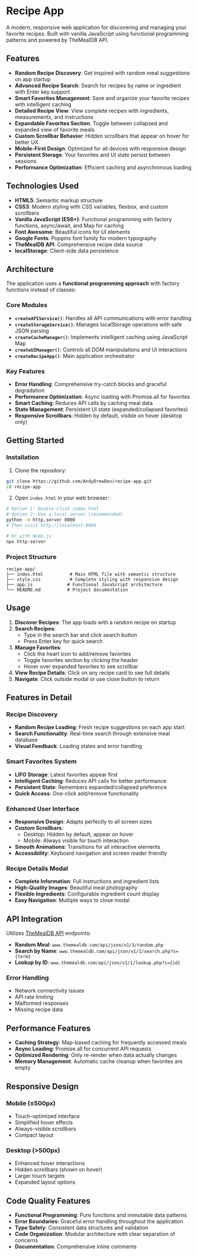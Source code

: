 # Recipe App

A modern, responsive web application for discovering and managing your favorite recipes. Built with vanilla JavaScript using functional programming patterns and powered by TheMealDB API.

## Features

- **Random Recipe Discovery**: Get inspired with random meal suggestions on app startup
- **Advanced Recipe Search**: Search for recipes by name or ingredient with Enter key support
- **Smart Favorites Management**: Save and organize your favorite recipes with intelligent caching
- **Detailed Recipe View**: View complete recipes with ingredients, measurements, and instructions
- **Expandable Favorites Section**: Toggle between collapsed and expanded view of favorite meals
- **Custom Scrollbar Behavior**: Hidden scrollbars that appear on hover for better UX
- **Mobile-First Design**: Optimized for all devices with responsive design
- **Persistent Storage**: Your favorites and UI state persist between sessions
- **Performance Optimization**: Efficient caching and asynchronous loading

## Technologies Used

- **HTML5**: Semantic markup structure
- **CSS3**: Modern styling with CSS variables, flexbox, and custom scrollbars
- **Vanilla JavaScript (ES6+)**: Functional programming with factory functions, async/await, and Map for caching
- **Font Awesome**: Beautiful icons for UI elements
- **Google Fonts**: Poppins font family for modern typography
- **TheMealDB API**: Comprehensive recipe data source
- **localStorage**: Client-side data persistence

## Architecture

The application uses a **functional programming approach** with factory functions instead of classes:

### Core Modules

- **`createAPIService()`**: Handles all API communications with error handling
- **`createStorageService()`**: Manages localStorage operations with safe JSON parsing
- **`createCacheManager()`**: Implements intelligent caching using JavaScript Map
- **`createUIManager()`**: Controls all DOM manipulations and UI interactions
- **`createRecipeApp()`**: Main application orchestrator

### Key Features

- **Error Handling**: Comprehensive try-catch blocks and graceful degradation
- **Performance Optimization**: Async loading with Promise.all for favorites
- **Smart Caching**: Reduces API calls by caching meal data
- **State Management**: Persistent UI state (expanded/collapsed favorites)
- **Responsive Scrollbars**: Hidden by default, visible on hover (desktop only)

## Getting Started

### Installation

1. Clone the repository:

```bash
git clone https://github.com/AndyDrewDev/recipe-app.git
cd recipe-app
```

2. Open `index.html` in your web browser:

```bash
# Option 1: Double-click index.html
# Option 2: Use a local server (recommended)
python -m http.server 8000
# Then visit http://localhost:8000

# Or with Node.js
npx http-server
```

### Project Structure

```
recipe-app/
├── index.html          # Main HTML file with semantic structure
├── style.css           # Complete styling with responsive design
├── app.js             # Functional JavaScript architecture
└── README.md          # Project documentation
```

## Usage

1. **Discover Recipes**: The app loads with a random recipe on startup
2. **Search Recipes**:
   - Type in the search bar and click search button
   - Press Enter key for quick search
3. **Manage Favorites**:
   - Click the heart icon to add/remove favorites
   - Toggle favorites section by clicking the header
   - Hover over expanded favorites to see scrollbar
4. **View Recipe Details**: Click on any recipe card to see full details
5. **Navigate**: Click outside modal or use close button to return

## Features in Detail

### Recipe Discovery

- **Random Recipe Loading**: Fresh recipe suggestions on each app start
- **Search Functionality**: Real-time search through extensive meal database
- **Visual Feedback**: Loading states and error handling

### Smart Favorites System

- **LIFO Storage**: Latest favorites appear first
- **Intelligent Caching**: Reduces API calls for better performance
- **Persistent State**: Remembers expanded/collapsed preference
- **Quick Access**: One-click add/remove functionality

### Enhanced User Interface

- **Responsive Design**: Adapts perfectly to all screen sizes
- **Custom Scrollbars**:
  - Desktop: Hidden by default, appear on hover
  - Mobile: Always visible for touch interaction
- **Smooth Animations**: Transitions for all interactive elements
- **Accessibility**: Keyboard navigation and screen reader friendly

### Recipe Details Modal

- **Complete Information**: Full instructions and ingredient lists
- **High-Quality Images**: Beautiful meal photography
- **Flexible Ingredients**: Configurable ingredient count display
- **Easy Navigation**: Multiple ways to close modal

## API Integration

Utilizes [TheMealDB API](https://www.themealdb.com/api.php) endpoints:

- **Random Meal**: `www.themealdb.com/api/json/v1/1/random.php`
- **Search by Name**: `www.themealdb.com/api/json/v1/1/search.php?s={term}`
- **Lookup by ID**: `www.themealdb.com/api/json/v1/1/lookup.php?i={id}`

### Error Handling

- Network connectivity issues
- API rate limiting
- Malformed responses
- Missing recipe data

## Performance Features

- **Caching Strategy**: Map-based caching for frequently accessed meals
- **Async Loading**: Promise.all for concurrent API requests
- **Optimized Rendering**: Only re-render when data actually changes
- **Memory Management**: Automatic cache cleanup when favorites are empty

## Responsive Design

### Mobile (≤500px)

- Touch-optimized interface
- Simplified hover effects
- Always-visible scrollbars
- Compact layout

### Desktop (>500px)

- Enhanced hover interactions
- Hidden scrollbars (shown on hover)
- Larger touch targets
- Expanded layout options


## Code Quality Features

- **Functional Programming**: Pure functions and immutable data patterns
- **Error Boundaries**: Graceful error handling throughout the application
- **Type Safety**: Consistent data structures and validation
- **Code Organization**: Modular architecture with clear separation of concerns
- **Documentation**: Comprehensive inline comments
